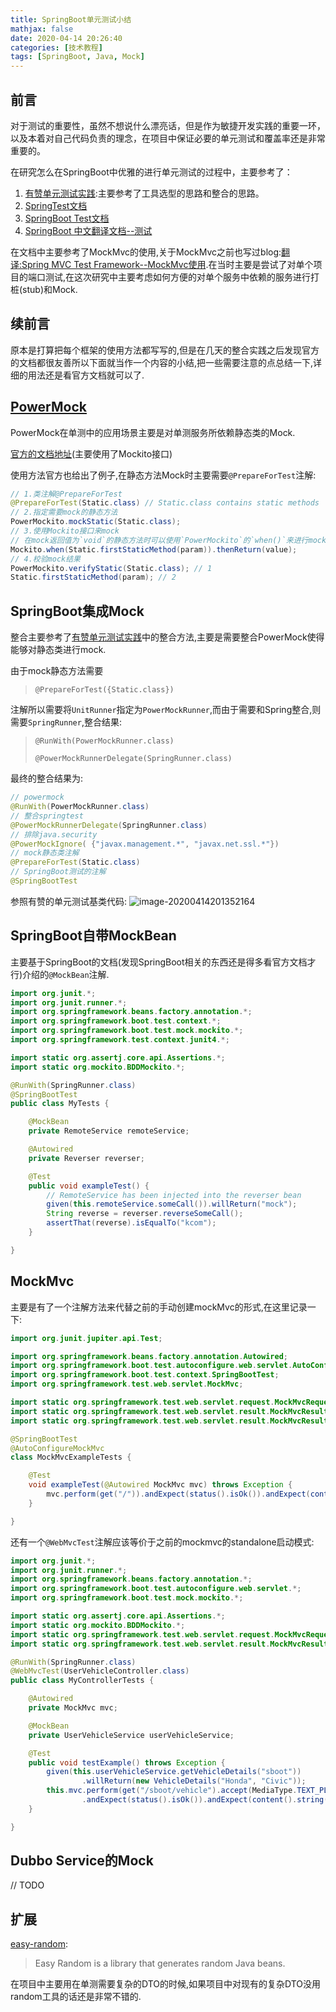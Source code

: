 ```yaml
---
title: SpringBoot单元测试小结
mathjax: false
date: 2020-04-14 20:26:40
categories: [技术教程]
tags: [SpringBoot, Java, Mock]
---
```

## 前言

对于测试的重要性，虽然不想说什么漂亮话，但是作为敏捷开发实践的重要一环，以及本着对自己代码负责的理念，在项目中保证必要的单元测试和覆盖率还是非常重要的。

在研究怎么在SpringBoot中优雅的进行单元测试的过程中，主要参考了：

1. [有赞单元测试实践](https://tech.youzan.com/youzan-test-practice/):主要参考了工具选型的思路和整合的思路。
2. [SpringTest文档](https://docs.spring.io/spring/docs/current/spring-framework-reference/testing.html)
3. [SpringBoot Test文档](https://docs.spring.io/spring-boot/docs/current/reference/html/spring-boot-features.html#boot-features-testing)
4. [SpringBoot 中文翻译文档--测试](https://jack80342.gitbook.io/spring-boot/iv.-spring-boot-features/43.-testing)

在文档中主要参考了MockMvc的使用,关于MockMvc之前也写过blog:[翻译:Spring MVC Test Framework--MockMvc使用](https://misakatang.cn/2018/10/18/%E7%BF%BB%E8%AF%91-Spring-MVC-Test-Framework-MockMvc%E4%BD%BF%E7%94%A8/).在当时主要是尝试了对单个项目的端口测试,在这次研究中主要考虑如何方便的对单个服务中依赖的服务进行打桩(stub)和Mock.
<!-- more -->
## 续前言

原本是打算把每个框架的使用方法都写写的,但是在几天的整合实践之后发现官方的文档都很友善所以下面就当作一个内容的小结,把一些需要注意的点总结一下,详细的用法还是看官方文档就可以了.

## [PowerMock](https://github.com/powermock/powermock)

PowerMock在单测中的应用场景主要是对单测服务所依赖静态类的Mock.

[官方的文档地址](https://github.com/powermock/powermock/wiki/Mockito)(主要使用了Mockito接口)

使用方法官方也给出了例子,在静态方法Mock时主要需要`@PrepareForTest`注解:
```java
// 1.类注解@PrepareForTest
@PrepareForTest(Static.class) // Static.class contains static methods
// 2.指定需要mock的静态方法
PowerMockito.mockStatic(Static.class);
// 3.使用Mockito接口来mock
// 在mock返回值为`void`的静态方法时可以使用`PowerMockito`的`when()`来进行mock
Mockito.when(Static.firstStaticMethod(param)).thenReturn(value);
// 4.校验mock结果
PowerMockito.verifyStatic(Static.class); // 1
Static.firstStaticMethod(param); // 2
```

## SpringBoot集成Mock

整合主要参考了[有赞单元测试实践](https://tech.youzan.com/youzan-test-practice/)中的整合方法,主要是需要整合PowerMock使得能够对静态类进行mock.

由于mock静态方法需要

> `@PrepareForTest({Static.class})`

注解所以需要将`UnitRunner`指定为`PowerMockRunner`,而由于需要和Spring整合,则需要`SpringRunner`,整合结果:

> `@RunWith(PowerMockRunner.class)`
>
> `@PowerMockRunnerDelegate(SpringRunner.class)`

最终的整合结果为:

```java
// powermock
@RunWith(PowerMockRunner.class)
// 整合springtest
@PowerMockRunnerDelegate(SpringRunner.class)
// 排除java.security
@PowerMockIgnore( {"javax.management.*", "javax.net.ssl.*"})
// mock静态类注解
@PrepareForTest(Static.class)
// SpringBoot测试的注解
@SpringBootTest
```

参照有赞的单元测试基类代码:
![image-20200414201352164](https://misakatang.oss-cn-beijing.aliyuncs.com/blog_picture/image-20200414201352164.png)

## SpringBoot自带MockBean

主要基于SpringBoot的文档(发现SpringBoot相关的东西还是得多看官方文档才行)介绍的`@MockBean`注解.

```java
import org.junit.*;
import org.junit.runner.*;
import org.springframework.beans.factory.annotation.*;
import org.springframework.boot.test.context.*;
import org.springframework.boot.test.mock.mockito.*;
import org.springframework.test.context.junit4.*;

import static org.assertj.core.api.Assertions.*;
import static org.mockito.BDDMockito.*;

@RunWith(SpringRunner.class)
@SpringBootTest
public class MyTests {

    @MockBean
    private RemoteService remoteService;

    @Autowired
    private Reverser reverser;

    @Test
    public void exampleTest() {
        // RemoteService has been injected into the reverser bean
        given(this.remoteService.someCall()).willReturn("mock");
        String reverse = reverser.reverseSomeCall();
        assertThat(reverse).isEqualTo("kcom");
    }

}
```



## MockMvc

主要是有了一个注解方法来代替之前的手动创建mockMvc的形式,在这里记录一下:

```java
import org.junit.jupiter.api.Test;

import org.springframework.beans.factory.annotation.Autowired;
import org.springframework.boot.test.autoconfigure.web.servlet.AutoConfigureMockMvc;
import org.springframework.boot.test.context.SpringBootTest;
import org.springframework.test.web.servlet.MockMvc;

import static org.springframework.test.web.servlet.request.MockMvcRequestBuilders.get;
import static org.springframework.test.web.servlet.result.MockMvcResultMatchers.content;
import static org.springframework.test.web.servlet.result.MockMvcResultMatchers.status;

@SpringBootTest
@AutoConfigureMockMvc
class MockMvcExampleTests {

    @Test
    void exampleTest(@Autowired MockMvc mvc) throws Exception {
        mvc.perform(get("/")).andExpect(status().isOk()).andExpect(content().string("Hello World"));
    }

}
```

还有一个`@WebMvcTest`注解应该等价于之前的mockmvc的standalone启动模式:

```java
import org.junit.*;
import org.junit.runner.*;
import org.springframework.beans.factory.annotation.*;
import org.springframework.boot.test.autoconfigure.web.servlet.*;
import org.springframework.boot.test.mock.mockito.*;

import static org.assertj.core.api.Assertions.*;
import static org.mockito.BDDMockito.*;
import static org.springframework.test.web.servlet.request.MockMvcRequestBuilders.*;
import static org.springframework.test.web.servlet.result.MockMvcResultMatchers.*;

@RunWith(SpringRunner.class)
@WebMvcTest(UserVehicleController.class)
public class MyControllerTests {

    @Autowired
    private MockMvc mvc;

    @MockBean
    private UserVehicleService userVehicleService;

    @Test
    public void testExample() throws Exception {
        given(this.userVehicleService.getVehicleDetails("sboot"))
                .willReturn(new VehicleDetails("Honda", "Civic"));
        this.mvc.perform(get("/sboot/vehicle").accept(MediaType.TEXT_PLAIN))
                .andExpect(status().isOk()).andExpect(content().string("Honda Civic"));
    }

}
```



## Dubbo Service的Mock

// TODO

## 扩展

[easy-random](https://github.com/j-easy/easy-random):

> Easy Random is a library that generates random Java beans.

在项目中主要用在单测需要复杂的DTO的时候,如果项目中对现有的复杂DTO没用random工具的话还是非常不错的.